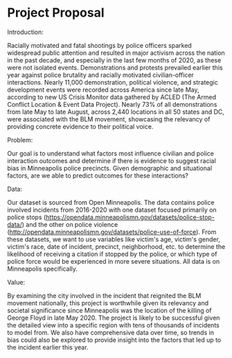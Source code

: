 # Project Proposal

Introduction:

Racially motivated and fatal shootings by police officers sparked widespread public attention and resulted in major activism across the nation in the past decade, and especially in the last few months of 2020, as these were not isolated events. Demonstrations and protests prevailed earlier this year against police brutality and racially motivated civilian-officer interactions. Nearly 11,000 demonstration, political violence, and strategic development events were recorded across America since late May, according to new US Crisis Monitor data gathered by ACLED (The Armed Conflict Location & Event Data Project). Nearly 73% of all demonstrations from late May to late August, across 2,440 locations in all 50 states and DC, were associated with the BLM movement, showcasing the relevancy of providing concrete evidence to their political voice.

Problem:

Our goal is to understand what factors most influence civilian and police interaction outcomes and determine if there is evidence to suggest racial bias in Minneapolis police precincts. Given demographic and situational factors, are we able to predict outcomes for these interactions?


Data:

Our dataset is sourced from Open Minneapolis. The data contains police involved incidents from 2016-2020 with one dataset focused primarily on police stops (https://opendata.minneapolismn.gov/datasets/police-stop-data/) and the other on police violence (http://opendata.minneapolismn.gov/datasets/police-use-of-force). From these datasets, we want to use variables like victim's age, victim's gender, victim's race, date of incident, precinct, neighborhood, etc. to determine the likelihood of receiving a citation if stopped by the police, or which type of police force would be experienced in more severe situations. All data is on Minneapolis specifically. 


Value: 

By examining the city involved in the incident that reignited the BLM movement nationally, this project is worthwhile given its relevancy and societal significance since Minneapolis was the location of the killing of George Floyd in late May 2020. The project is likely to be successful given the detailed view into a specific region with tens of thousands of incidents to model from. We also have comprehensive data over time, so trends in bias could also be explored to provide insight into the factors that led up to the incident earlier this year.
